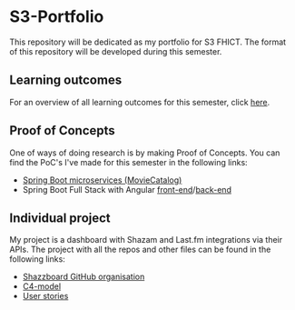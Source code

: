 # S3-Portfolio
This repository will be dedicated as my portfolio for S3 FHICT. The format of this repository will be developed during this semester.

## Learning outcomes
For an overview of all learning outcomes for this semester, click [here](https://github.com/rmzhen/S3-Portfolio/blob/main/Docs/Learning%20Outcomes.md).

## Proof of Concepts
One of ways of doing research is by making Proof of Concepts. You can find the PoC's I've made for this semester in the following links:
- [Spring Boot microservices (MovieCatalog)](https://github.com/rmzhen/PoC_MovieCatalog)
- Spring Boot Full Stack with Angular [front-end](https://github.com/rmzhen/PoC_EmployeeManager)/[back-end](https://github.com/rmzhen/PoC_EmployeeManagerFE)

## Individual project
My project is a dashboard with Shazam and Last.fm integrations via their APIs. The project with all the repos and other files can be found in the following links: 
- [Shazzboard GitHub organisation](https://github.com/IPS3-Shazzboard)
- [C4-model](https://github.com/rmzhen/S3-Portfolio/blob/main/Design&Analysis/C4-model.md)
- [User stories](https://github.com/rmzhen/S3-Portfolio/blob/main/Design%26Analysis/User_Stories.md)
